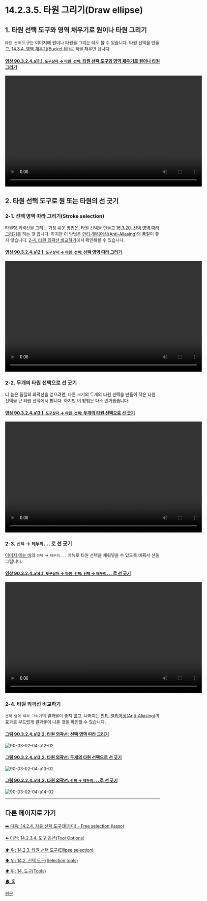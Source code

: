 # 14.2.3.5. 타원 그리기(Draw ellipse)

<a id="14-02-03-05-s1"></a>

## 1. 타원 선택 도구와 영역 채우기로 원이나 타원 그리기
`타원 선택` 도구는 이미지에 원이나 타원을 그리는 데도 쓸 수 있습니다. 타원 선택을 만들고, [14.3.4. 영역 채우기(Bucket fill)](./14-03-04-00-bucket-fill.md)로 색을 채우면 됩니다.

<a id="90-03-02-04-a11-01"></a>

#### [영상 90.3.2.4.a11.1. `도구상자` → `타원 선택`: 타원 선택 도구와 영역 채우기로 원이나 타원 그리기](./90-03-02-04-ellipse_select.md#90-03-02-04-a11-01)
<video controls="controls" width="640" height="360" src="https://github.com/wonder13662/gimp/assets/15767104/9235f139-37f0-4e81-bf30-d5db22e825ed"></video>

<a id="14-02-03-05-s2"></a>

## 2. 타원 선택 도구로 원 또는 타원의 선 긋기

<a id="14-02-03-05-s2-01"></a>

### 2-1. 선택 영역 따라 그리기(Stroke selection)
타원형 외곽선을 그리는 가장 쉬운 방법은, 타원 선택을 만들고 [16.3.20. 선택 영역 따라 그리기](./16-03-20-stroke-selection.md)를 하는 것 입니다. 하지만 이 방법은 [안티-앨리어싱(Anti-Aliasing)](./19-glossaryx-antialiasing.md)의 품질이 좋지 않습니다. [2-4. 타원 외곽선 비교하기](./14-02-03-05-draw_ellipse.md#14-02-03-05-s2-04)에서 확인해볼 수 있습니다.

<a id="90-03-02-04-a12-01"></a>

#### [영상 90.3.2.4.a12.1. `도구상자` → `타원 선택`: 선택 영역 따라 그리기](./90-03-02-04-ellipse_select.md#90-03-02-04-a12-01)
<video controls="controls" width="640" height="360" src="https://github.com/wonder13662/gimp/assets/15767104/328b5e65-be46-48ad-9e93-36d86988e617"></video>

<a id="14-02-03-05-s2-02"></a>

### 2-2. 두개의 타원 선택으로 선 긋기
더 높은 품질의 외곽선을 얻으려면, 다른 크기의 두개의 타원 선택을 만들어 작은 타원 선택을 큰 타원 선택에서 뺍니다. 하지만 이 방법은 다소 번거롭습니다.

<a id="90-03-02-04-a13-01"></a>

#### [영상 90.3.2.4.a13.1. `도구상자` → `타원 선택`: 두개의 타원 선택으로 선 긋기](./90-03-02-04-ellipse_select.md#90-03-02-04-a13-01)
<video controls="controls" width="640" height="360" src="https://github.com/wonder13662/gimp/assets/15767104/2f46fc8f-66db-42a5-8196-0d233da0caa2"></video>

<a id="14-02-03-05-s2-03"></a>

### 2-3. `선택` → `테두리...`로 선 긋기
[이미지 메뉴 바](./19-glossaryx-image_menu_bar.md)의 `선택` → `테두리...` 메뉴로 타원 선택을 채워넣을 수 있도록 바꿔서 선을 그립니다.

<a id="90-03-02-04-a14-01"></a>

#### [영상 90.3.2.4.a14.1. `도구상자` → `타원 선택`: `선택` → `테두리...`로 선 긋기](./90-03-02-04-ellipse_select.md#90-03-02-04-a14-01)
<video controls="controls" width="640" height="360" src="https://github.com/wonder13662/gimp/assets/15767104/d632d953-e941-40d1-b3b3-b7419d920c02"></video>

<a id="14-02-03-05-s2-04"></a>

### 2-4. 타원 외곽선 비교하기
`선택 영역 따라 그리기`의 결과물이 좋지 않고, 나머지는 [안티-앨리어싱(Anti-Aliasing)](./19-glossaryx-antialiasing.md)의 효과로 부드럽게 결과물이 나온 것을 확인할 수 있습니다.

<a id="90-03-02-04-a12-02"></a>

#### [그림 90.3.2.4.a12.2. 타원 외곽선: 선택 영역 따라 그리기](./90-03-02-04-ellipse_select.md#90-03-02-04-a12-02)
![90-03-02-04-a12-02](https://github.com/wonder13662/gimp/assets/15767104/20d9a71c-8dd3-47cc-91fc-2570dadce81a)

<a id="90-03-02-04-a13-02"></a>

#### [그림 90.3.2.4.a13.2. 타원 외곽선: 두개의 타원 선택으로 선 긋기](./90-03-02-04-ellipse_select.md#90-03-02-04-a13-02)
![90-03-02-04-a13-02](https://github.com/wonder13662/gimp/assets/15767104/85859b05-0590-4766-b3b0-2d87e05f59e9)

<a id="90-03-02-04-a14-02"></a>

#### [그림 90.3.2.4.a14.2. 타원 외곽선: `선택` → `테두리...`로 선 긋기](./90-03-02-04-ellipse_select.md#90-03-02-04-a14-02)
![90-03-02-04-a14-02](https://github.com/wonder13662/gimp/assets/15767104/986e6c06-4399-4bec-a26c-70899447c39a)

***

## 다른 페이지로 가기

[➡️ 다음: 14.2.4. 자유 선택 도구(올가미) - Free selection (lasso)](./14-02-04-00-free-selection-lasso.md)

[⬅️ 이전: 14.2.3.4. 도구 옵션(Tool Options)](./14-02-03-04-tool_options.md)

[⬆️ 위: 14.2.3. 타원 선택 도구(Ellipse selection)](./14-02-03-00-ellipse-selection.md)

[⬆️ 위: 14.2. 선택 도구(Selection tools)](./14-02-00-selection-tools.md)

[⬆️ 위: 14. 도구(Tools)](./14-00-tools.md)

[🏠 홈](./00-home.md)

[원문](https://docs.gimp.org/2.10/ko/gimp-tools.html#gimp-tool-options-dialog)